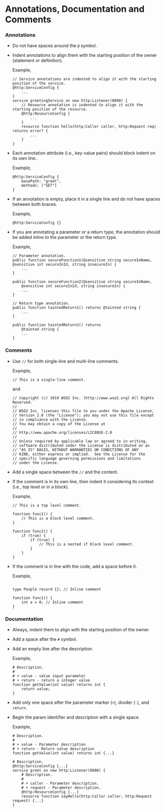 # Annotations, Documentation and Comments

### Annotations
* Do not have spaces around the `@` symbol.
* Indent annotations to align them with the starting position of the owner (statement or definition).
  
  Example,
  ```ballerina
  // Service annotations are indented to align it with the starting position of the service.
  @http:ServiceConfig {
      ...
  }
  service greetingService on new http:Listener(8080) {
      // Resource annotation is indented to align it with the starting position of the resource.
      @http:ResourceConfig {
          ...
      }
      resource function hello(http:Caller caller, http:Request req) returns error? {
          ...
      }
  }
  ```
* Each annotation attribute (i.e., key-value pairs) should block indent on its own line..
  
  Example,
  ```ballerina
  @http:ServiceConfig {
      basePath: "greet",
      methods: ["GET"]
  }
  ```
* If an annotation is empty, place it in a single line and 
  do not have spaces between both braces.
  
  Example,
  ```ballerina
  @http:ServiceConfig {}
  ```
* If you are annotating a parameter or a return type, the annotation should be added inline to the parameter or the return type.
  
  Example, 
  
  ```ballerina
  // Parameter annotation.
  public function secureFunction1(@sensitive string secureInName, @sensitive int secureInId, string insecureIn) {
      ...
  }
  
  public function secureFunction2(@sensitive string secureInName,
      @sensitive int secureInId, string insecureIn) {
      ...
  }
  
  // Return type annotation.
  public function taintedReturn1() returns @tainted string {
      ...
  }
    
  public function taintedReturn2() returns 
      @tainted string {
      ...
  }
  
  ```
### Comments
* Use `//` for both single-line and multi-line comments.
  
  Example,

  ```ballerina
  // This is a single-line comment.
  ```
  and 
  
  ```ballerina
  // Copyright (c) 2019 WSO2 Inc. (http://www.wso2.org) All Rights Reserved.
  //
  // WSO2 Inc. licenses this file to you under the Apache License,
  // Version 2.0 (the "License"); you may not use this file except
  // in compliance with the License.
  // You may obtain a copy of the License at
  //
  // http://www.apache.org/licenses/LICENSE-2.0
  //
  // Unless required by applicable law or agreed to in writing,
  // software distributed under the License is distributed on an
  // "AS IS" BASIS, WITHOUT WARRANTIES OR CONDITIONS OF ANY
  // KIND, either express or implied.  See the License for the
  // specific language governing permissions and limitations
  // under the License.
  ```
  
* Add a single space between the `//` and the content.
* If the comment is in its own line, then indent it considering its context (i.e., top level or in a block).
  
  Example,
  ```ballerina
  // This is a top level comment.

  function func1() {
      // This is a block level comment. 
  }

  function func2() {
      if (true) {
          if (true) {
              // This is a nested if block level comment.
          }
      }
  }
  ```

* If the comment is in line with the code, add a space before it.

  Example,
  ```ballerina

  type People record {}; // Inline comment

  function func1() {
      int a = 0; // Inline comment
  }

  ```


### Documentation
* Always, indent them to align with the starting position of the owner.
* Add a space after the `#` symbol.
* Add an empty line after the description.

  Example,
    ```ballerina
    # Description.
    #
    # + value - value input parameter 
    # + return - return a integer value
    function getValue(int value) returns int {
        return value;
    }
    ```
* Add only one space after the parameter marker (`+`), divider (`-`), and `return`.
* Begin the param identifier and description with a single space.

  Example,
  ```ballerina
  # Description.
  #
  # + value - Parameter description
  # + return - Return value description
  function getValue(int value) returns int {...}

  # Description.
  @http:ServiceConfig {...}
  service greet on new http:Listener(8080) {
      # Description.
      #
      # + caller - Parameter description.
      # + request - Parameter description.
      @http:ResourceConfig {...}
      resource function sayHello(http:Caller caller, http:Request request) {...}
  }
  ```
